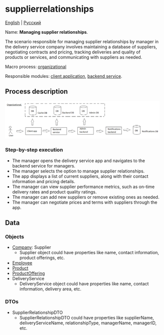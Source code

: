 # supplierrelationships 

[English](supplierrelationships.md) | [Русский](supplierrelationships.ru.md)

Name: **Managing supplier relationships**.

The scenario responsible for managing supplier relationships by manager in the delivery service company involves maintaining a database of suppliers, negotiating contracts and pricing, tracking deliveries and quality of products or services, and communicating with suppliers as needed.

Macro process: [organizational](../../macroprocesses/organizational.md)

Responsible modules: [client application](../../frontend/managerclient.md), [backend service](../../backend/managerbackend.md).

## Process description

![organizational_overall](../../img/organizational_overall.png)

### Step-by-step execution

- The manager opens the delivery service app and navigates to the backend service for managers.
- The manager selects the option to manage supplier relationships.
- The app displays a list of current suppliers, along with their contact information and pricing details.
- The manager can view supplier performance metrics, such as on-time delivery rates and product quality ratings.
- The manager can add new suppliers or remove existing ones as needed.
- The manager can negotiate prices and terms with suppliers through the app.

## Data 

### Objects

- [Company](https://github.com/alexeysp11/workflow-lib/blob/main/src/Models/Business/Customers/Company.cs): Supplier
    - Supplier object could have properties like name, contact information, product offerings, etc. 
- [Employee](https://github.com/alexeysp11/workflow-lib/blob/main/src/Models/Business/InformationSystem/Employee.cs)
- [Product](https://github.com/alexeysp11/workflow-lib/blob/main/src/Models/Business/Products/Product.cs)
- [ProductOffering](https://github.com/alexeysp11/workflow-lib/blob/main/src/Models/Business/Products/ProductOffering.cs)
- DeliveryService
    - DeliveryService object could have properties like name, contact information, delivery area, etc. 

### DTOs

- SupplierRelationshipDTO
    - SupplierRelationshipDTO could have properties like supplierName, deliveryServiceName, relationshipType, managerName, managerID, etc.
